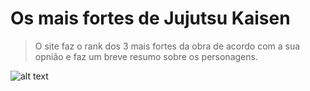 # Os mais fortes de Jujutsu Kaisen
>O site faz o rank dos 3 mais fortes da obra de acordo com a sua opnião e faz um breve resumo sobre os personagens.

![alt text](jujutsu.jpe)